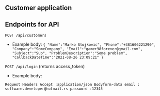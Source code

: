 ## Customer application

## Endpoints for API
``POST /api/customers``
- Example body:
`{
    "Name":"Marko Stojkovic",
    "Phone":"+381606221290",
    "Company":"SomeCompany",
    "Email":"gamer98forever@gmail.com",
    "Subject":"Sub",
    "ProblemDescription":"Some problem",
    "CallbackDateTime":"2021-08-26 23:09:21"
}
`

``POST /api/login`` (returns access_token)
- Example body:

`
Request Headers
Accept :application/json
Bodyform-data
email : software.developer@hotmail.rs
password :12345
`


